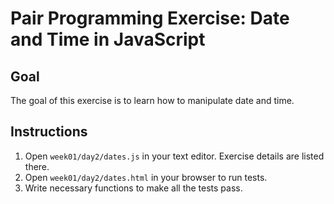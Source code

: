 # Pair Programming Exercise: Date and Time in JavaScript

## Goal

The goal of this exercise is to learn how to manipulate date and time.

## Instructions

1. Open `week01/day2/dates.js` in your text editor. Exercise details are listed there.
1. Open `week01/day2/dates.html` in your browser to run tests.
1. Write necessary functions to make all the tests pass.
